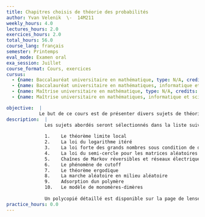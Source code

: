 ```yaml
---
title: Chapitres choisis de théorie des probabilités
author: Yvan Velenik  \-  14M211
weekly_hours: 4.0
lectures_hours: 2.0
exercices_hours: 2.0
total_hours: 56.0
course_lang: français
semester: Printemps
eval_mode: Examen oral
exa_session: Juillet
course_format: Cours, exercices
cursus:
  - {name: Baccalauréat universitaire en mathématique, type: N/A, credits: 6.0}
  - {name: Baccalauréat universitaire en mathématiques, informatique et sciences numériques, type: N/A, credits: 6.0}
  - {name: Maîtrise universitaire en mathématique, type: N/A, credits: 6.0}
  - {name: Maîtrise universitaire en mathématiques, informatique et sciences numériques, type: N/A, credits: 6.0}

objective:  |
            Le but de ce cours est de présenter divers sujets de théorie des probabilités, en privilégiant autant que possible la simplicité de lexposition à la généralité. Les différents thèmes abordés sont courts (généralement couverts en 1 à 2 semaines) et indépendants. Ils offrent ainsi un petit aperçu de la diversité des problèmes abordés aujourdhui par la théorie des probabilités. De plus, leur analyse sera loccasion dintroduire les étudiants à une palette doutils très variés.
description:  |
              Les sujets abordés seront sélectionnés dans la liste suivante : (mais des ajouts sont possibles)
              
              1.	Le théorème limite local 
              2.	La loi du logarithme itéré 
              3.	La loi forte des grands nombres sous condition de dépendance faible
              4.	La loi du semi-cercle pour les matrices aléatoires
              5.	Chaînes de Markov réversibles et réseaux électriques
              6.	Le phénomène de cutoff
              7.	Le théorème ergodique
              8.	La marche aléatoire en milieu aléatoire
              9.	Adsorption dun polymère 
              10.	Le modèle de monomères-dimères 
              
              Un polycopié détaillé est disponible sur la page de lenseignant.
practice_hours: 0.0
---
```

